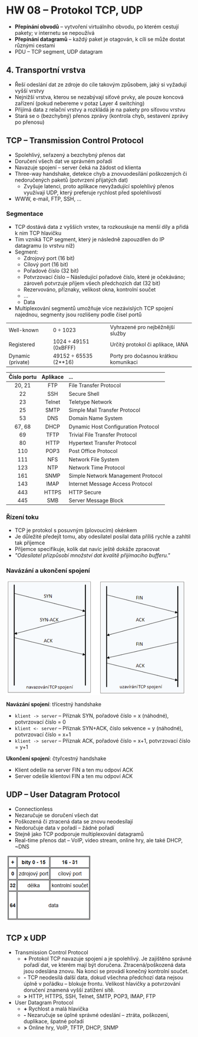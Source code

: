 # HW 08 – Protokol TCP, UDP

* __Přepínání obvodů__ – vytvoření virtuálního obvodu, po kterém cestují pakety; v internetu se nepoužívá
* __Přepínání datagramů__ – každý paket je otagován, k cíli se může dostat různými cestami
* PDU – TCP segment, UDP datagram

## 4. Transportní vrstva

* Řeší odeslání dat ze zdroje do cíle takovým způsobem, jaký si vyžadují vyšší vrstvy
* Nejnižší vrstva, kterou se nezabývají síťové prvky, ale pouze koncová zařízení (pokud nebereme v potaz Layer 4 switching)
* Přijímá data z relační vrstvy a rozkládá je na pakety pro síťovou vrstvu
* Stará se o (bezchybný) přenos zprávy (kontrola chyb, sestavení zprávy po přenosu)

## TCP – Transmission Control Protocol

* Spolehlivý, seřazený a bezchybný přenos dat
* Doručení všech dat ve správném pořadí
* Navazuje spojení – server čeká na žádost od klienta
* Three-way handshake, detekce chyb a znovuodesílání poškozených či nedoručených paketů (potvrzení přijatých dat)
  * Zvyšuje latenci, proto aplikace nevyžadující spolehlivý přenos využívají UDP, který preferuje rychlost před spolehlivostí
* WWW, e-mail, FTP, SSH, ...

### Segmentace

* TCP dostává data z vyšších vrstev, ta rozkouskuje na menší díly a přidá k nim TCP hlavičku
* Tím vzniká TCP segment, který je následně zapouzdřen do IP datagramu (o vrstvu níž)
* Segment:
  * Zdrojový port (16 bit)
  * Cílový port (16 bit)
  * Pořadové číslo (32 bit)
  * Potvrzovací číslo – Následující pořadové číslo, které je očekáváno; zároveň potvrzuje příjem všech předchozích dat (32 bit)
  * Rezervováno, příznaky, velikost okna, kontrolní součet
  * ...
  * Data
* Multiplexování segmentů umožňuje více nezávislých TCP spojení najednou, segmenty jsou rozlišeny podle čísel portů

<table><tr><td>Well-known</td><td>0 ÷ 1023</td><td>Vyhrazené pro nejběžnější služby</td></tr><td>Registered</td><td>1024 ÷ 49151 (0xBFFF)</td><td>Určitý protokol či aplikace, IANA</td></tr><td>Dynamic (private)</td><td>49152 ÷ 65535 (2**16)</td><td>Porty pro dočasnou krátkou komunikaci</td></tr></table>

Číslo portu | Aplikace | ...
:-: | :-: | :--
20, 21 | FTP | File Transfer Protocol
22 | SSH | Secure Shell
23 | Telnet | Teletype Network
25 | SMTP | Simple Mail Transfer Protocol
53 | DNS | Domain Name System
67, 68 | DHCP | Dynamic Host Configuration Protocol
69 | TFTP | Trivial File Transfer Protocol
80 | HTTP | Hypertext Transfer Protocol
110 | POP3 | Post Office Protocol
111 | NFS | Network File System
123 | NTP | Network Time Protocol
161 | SNMP | Simple Network Management Protocol
143 | IMAP | Internet Message Access Protocol
443 | HTTPS | HTTP Secure
445 | SMB | Server Message Block

### Řízení toku

* TCP je protokol s posuvným (plovoucím) okénkem
* Je důležité předejít tomu, aby odesílatel posílal data příliš rychle a zahltil tak příjemce
* Příjemce specifikuje, kolik dat navíc ještě dokáže zpracovat
* _"Odesílatel přizpůsobí množství dat kvalitě přijímacího bufferu."_

### Navázání a ukončení spojení

![tcp](./img/HW_08_01.PNG)

__Navázání spojení__: třícestný handshake

* `klient -> server` – Příznak SYN, pořadové číslo = x (náhodné), potvrzovací číslo = 0
* `klient <- server` – Příznak SYN+ACK, číslo sekvence = y (náhodné), potvrzovací číslo = x+1
* `klient -> server` – Příznak ACK, pořadové číslo = x+1, potvrzovací číslo = y+1

__Ukončení spojení__: čtyřcestný handshake

* Klient odešle na server FIN a ten mu odpoví ACK
* Server odešle klientovi FIN a ten mu odpoví ACK

## UDP – User Datagram Protocol

* Connectionless
* Nezaručuje se doručení všech dat
* Poškozená či ztracená data se znovu neodesílají
* Nedoručuje data v pořadí – žádné pořadí
* Stejně jako TCP podporuje multiplexování datagramů
* Real-time přenos dat – VoIP, video stream, online hry, ale také DHCP, ~DNS

![udp](./img/HW_08_02.PNG)

## TCP x UDP

* Transmission Control Protocol
  * __+__ Protokol TCP navazuje spojení a je spolehlivý. Je zajištěno správné pořadí dat, ve kterém mají být doručena. Ztracená/poškozená data jsou odeslána znovu. Na konci se provádí konečný kontrolní součet.
  * __-__ TCP neodesílá další data, dokud všechna předchozí data nejsou úplně v pořádku – blokuje frontu. Velikost hlavičky a potvrzování doručení znamená vyšší zatížení sítě.
  * __>__ HTTP, HTTPS, SSH, Telnet, SMTP, POP3, IMAP, FTP
* User Datagram Protocol
  * __+__ Rychlost a malá hlavička
  * __-__ Nezaručuje se úplné správné odeslání – ztráta, poškození, duplikace, špatné pořadí
  * __>__ Online hry, VoIP, TFTP, DHCP, SNMP
